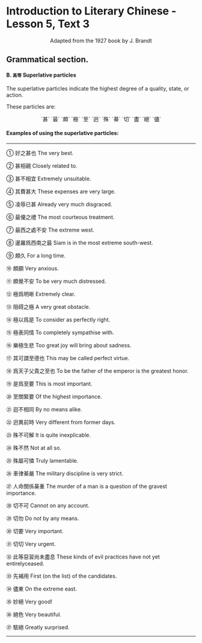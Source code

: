 # Introduction to Literary Chinese - Lesson 5, Text 3

<center>Adapted from the 1927 book by J. Brandt</center>

## Grammatical section.

#### B. `高等` Superlative particles

The superlative particles indicate the highest degree of a quality, state, or action.

These particles are:

<center>`甚` `最` `頗` `極` `至` `迥` `殊` `綦` `切` `盡` `絕` `儘` </center>

#### Examples of using the superlative particles:

---

① 好之甚也
The very best.

② 甚相親
Closely related to.

③ 甚不相宜
Extremely unsuitable.

④ 其費甚大
These expenses are very large.

⑤ 凌辱已甚
Already very much disgraced.

⑥ 最優之禮
The most courteous treatment.

⑦ 最西之處不安
The extreme west.

⑧ 暹羅爲西南之最
Siam is in the most extreme south-west.

⑨ 頗久
For a long time.

⑩ 頗願
Very anxious.

⑪ 頗覺不安
To be very much distressed.

⑫ 極爲明晰
Extremely clear.

⑬ 阻碍之極
A very great obstacle.

⑭ 極以爲是
To consider as perfectly right.

⑮ 極表同情
To completely sympathise with.

⑯ 樂極生悲
Too great joy will bring about sadness.

⑰ 其可謂至德也
This may be called perfect virtue.

⑱ 爲天子父貴之至也
To be the father of the emperor is the greatest honor.

⑲ 是爲至要
This is most important.

⑳ 至關緊要
Of the highest importance.

㉑ 迴不相同
By no means alike.

㉒ 迥異前時
Very different from former days.

㉓ 殊不可解
It is quite inexplicable.

㉔ 殊不然
Not at all so.

㉕ 殊屬可憐
Truly lamentable.

㉖ 車律綦嚴
The military discipline is very strict.

㉗ 人命關係棊重
The murder of a man is a question of the gravest importance.

㉘ 切不可
Cannot on any account.

㉙ 切勿
Do not by any means.

㉚ 切要
Very important.

㉛ 切切
Very urgent.

㉜ 此等惡習尚未盡息
These kinds of evil practices have not yet entirelyceased.

㉝ 先補用
First (on the list) of the candidates.

㉞ 儘東
On the extreme east.

㉟ 妙絕
Very good!

㊱ 絕色
Very beautiful.

㊲ 駭絕
Greatly surprised.

---
